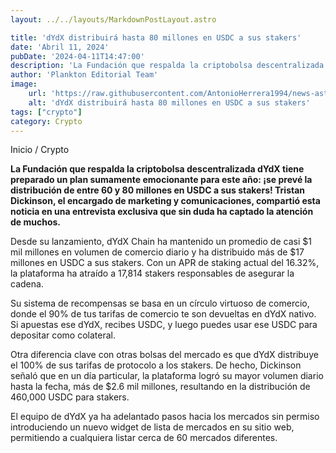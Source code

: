```yaml
---
layout: ../../layouts/MarkdownPostLayout.astro

title: 'dYdX distribuirá hasta 80 millones en USDC a sus stakers'
date: 'Abril 11, 2024'
pubDate: '2024-04-11T14:47:00'
description: 'La Fundación que respalda la criptobolsa descentralizada dYdX tiene preparado un plan sumamente emocionante para este año.'
author: 'Plankton Editorial Team'
image:
    url: 'https://raw.githubusercontent.com/AntonioHerrera1994/news-astro/master/src/assets/crypto/crypto70.webp'
    alt: 'dYdX distribuirá hasta 80 millones en USDC a sus stakers'
tags: ["crypto"]
category: Crypto
---
```


<span><a href="/" style="text-decoration:none;color:#0F1416">Inicio</a> / <a href="/crypto" style="text-decoration:none;color:#0F1416">Crypto</a></span>


<p style="font-weight: bold;">La Fundación que respalda la criptobolsa descentralizada dYdX tiene preparado un plan sumamente emocionante para este año: ¡se prevé la distribución de entre 60 y 80 millones en USDC a sus stakers! Tristan Dickinson, el encargado de marketing y comunicaciones, compartió esta noticia en una entrevista exclusiva que sin duda ha captado la atención de muchos.</p>

Desde su lanzamiento, dYdX Chain ha mantenido un promedio de casi $1 mil millones en volumen de comercio diario y ha distribuido más de $17 millones en USDC a sus stakers. Con un APR de staking actual del 16.32%, la plataforma ha atraído a 17,814 stakers responsables de asegurar la cadena.

Su sistema de recompensas se basa en un círculo virtuoso de comercio, donde el 90% de tus tarifas de comercio te son devueltas en dYdX nativo. Si apuestas ese dYdX, recibes USDC, y luego puedes usar ese USDC para depositar como colateral.

Otra diferencia clave con otras bolsas del mercado es que dYdX distribuye el 100% de sus tarifas de protocolo a los stakers. De hecho, Dickinson señaló que en un día particular, la plataforma logró su mayor volumen diario hasta la fecha, más de $2.6 mil millones, resultando en la distribución de 460,000 USDC para stakers.

El equipo de dYdX ya ha adelantado pasos hacia los mercados sin permiso introduciendo un nuevo widget de lista de mercados en su sitio web, permitiendo a cualquiera listar cerca de 60 mercados diferentes.

